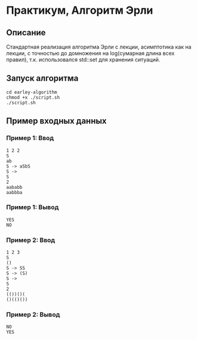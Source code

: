 # Практикум, Алгоритм Эрли

## Описание

Стандартная реализация алгоритма Эрли с лекции, асимптотика как на лекции,
с точностью до домножения на log(сумарная длина всех правил), т.к. использовался std::set для хранения ситуаций.

## Запуск алгоритма

```
cd earley-algorithm
chmod +x ./script.sh
./script.sh
```

## Пример входных данных

### Пример 1: Ввод

```
1 2 2
S
ab
S -> aSbS
S ->
S
2
aababb
aabbba
```

### Пример 1: Вывод

```
YES
NO
```

### Пример 2: Ввод

```
1 2 3
S
()
S -> SS
S -> (S)
S ->
S
2
(())()(
()(()())
```

### Пример 2: Вывод

```
NO
YES
```
